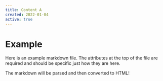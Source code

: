 ```yaml
---
title: Content A
created: 2022-01-04
active: true
---
```


# Example

Here is an example markdown file. The attributes at the top of the file
are required and should be specific just how they are here.

The markdown will be parsed and then converted to HTML!


